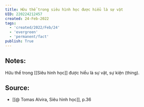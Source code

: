 ```yaml
---
title: Hữu thể trong siêu hình học được hiểu là sự vật
UID: 220224212457
created: 24-Feb-2022
tags:
  - 'created/2022/Feb/24'
  - 'evergreen'
  - 'permanent/fact'
publish: True
---
```

## Notes:
Hữu thể trong [[Siêu hình học]] được hiểu là sự vật, sự kiện (thing).

## Source:
- [[@ Tomas Alvira, Siêu hình học]], p.36




